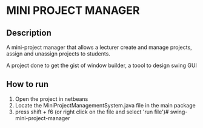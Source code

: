 # MINI PROJECT MANAGER
## Description
A mini-project manager that allows a lecturer create and manage projects, assign and unassign projects to students.

A project done to get the gist of window builder, a toool to design swing GUI

## How to run

1. Open the project in netbeans
2. Locate the MiniProjectManagementSystem.java file in the main package
3. press shift + f6 (or right click on the file and select 'run file')# swing-mini-project-manager
